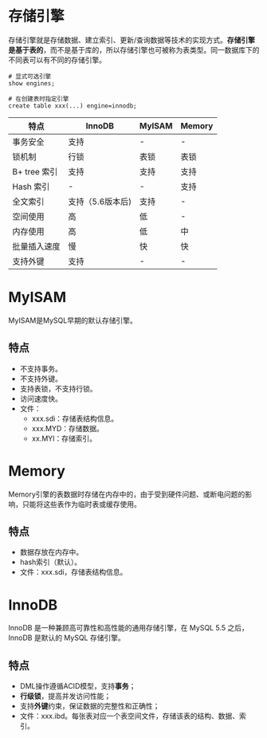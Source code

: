 # 存储引擎

存储引擎就是存储数据、建立索引、更新/查询数据等技术的实现方式。**存储引擎是基于表的**，而不是基于库的，所以存储引擎也可被称为表类型。同一数据库下的不同表可以有不同的存储引擎。

```mysql
# 显式可选引擎
show engines;

# 在创建表时指定引擎
create table xxx(...) engine=innodb;
```

| 特点         | InnoDB           | MyISAM | Memory |
| ------------ | ---------------- | ------ | ------ |
| 事务安全     | 支持             | -      | -      |
| 锁机制       | 行锁             | 表锁   | 表锁   |
| B+ tree 索引 | 支持             | 支持   | 支持   |
| Hash 索引    | -                | -      | 支持   |
| 全文索引     | 支持（5.6版本后) | 支持   | -      |
| 空间使用     | 高               | 低     | -      |
| 内存使用     | 高               | 低     | 中     |
| 批量插入速度 | 慢               | 快     | 快     |
| 支持外键     | 支持             | -      | -      |

# MyISAM

MyISAM是MySQL早期的默认存储引擎。

## 特点

- 不支持事务。
- 不支持外键。
- 支持表锁，不支持行锁。
- 访问速度快。
- 文件：
  - xxx.sdi：存储表结构信息。
  - xxx.MYD：存储数据。
  - xx.MYI：存储索引。

# Memory

Memory引擎的表数据时存储在内存中的，由于受到硬件问题、或断电问题的影响，只能将这些表作为临时表或缓存使用。

## 特点

- 数据存放在内存中。
- hash索引（默认）。
- 文件：xxx.sdi，存储表结构信息。

# InnoDB

InnoDB 是一种兼顾高可靠性和高性能的通用存储引擎，在 MySQL 5.5 之后，InnoDB 是默认的 MySQL 存储引擎。

## 特点

- DML操作遵循ACID模型，支持**事务**；
- **行级锁**，提高并发访问性能；
- 支持**外键**约束，保证数据的完整性和正确性；
- 文件：xxx.ibd。每张表对应一个表空间文件，存储该表的结构、数据、索引。

